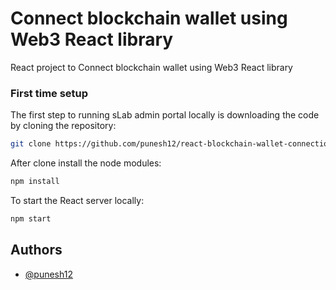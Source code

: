 
# Connect blockchain wallet using Web3 React library

React project to Connect blockchain wallet using Web3 React library
### First time setup

The first step to running sLab admin portal locally is downloading the code by cloning the repository:

```sh
git clone https://github.com/punesh12/react-blockchain-wallet-connection.git
```

After clone install the node modules:

```sh
npm install
```

To start the React server locally:

```sh
npm start
```

## Authors

- [@punesh12](https://github.com/punesh12)

